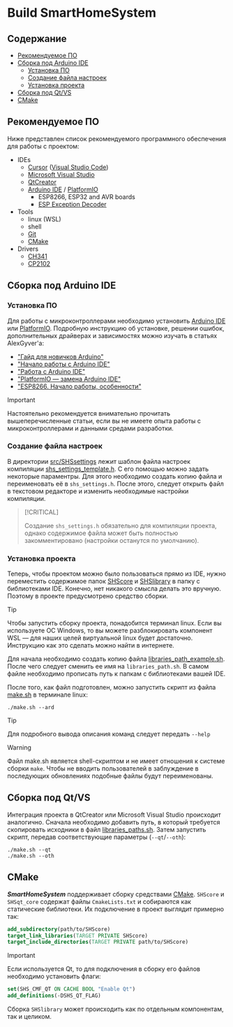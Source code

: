 
# Build SmartHomeSystem

## Содержание

- [Рекомендуемое ПО](#рекомендуемое-по)
- [Сборка под Arduino IDE](#сборка-под-arduino-ide)
  - [Установка ПО](#установка-по)
  - [Создание файла настроек](#создание-файла-настроек)
  - [Установка проекта](#установка-проекта)
- [Сборка под Qt/VS](#сборка-под-qtvs)
- [CMake](#cmake)

## Рекомендуемое ПО

Ниже представлен список рекомендуемого программного обеспечения для работы с проектом:

- IDEs
  - [Cursor](https://www.cursor.com) ([Visual Studio Code](https://code.visualstudio.com))
  - [Microsoft Visual Studio](https://visualstudio.microsoft.com/ru/)
  - [QtCreator](https://www.qt.io/product/development-tools)
  - [Arduino IDE](https://www.arduino.cc/en/software) / [PlatformIO](https://platformio.org)
    - ESP8266, ESP32 and AVR boards
    - [ESP Exception Decoder](https://github.com/dankeboy36/esp-exception-decoder)
- Tools
  - linux (WSL)
  - shell
  - [Git](https://git-scm.com)
  - [CMake](https://cmake.org)
- Drivers
  - [CH341](https://www.wch.cn/downloads/CH341SER_ZIP.html)
  - [CP2102](https://www.silabs.com/software-and-tools/usb-to-uart-bridge-vcp-drivers)

## Сборка под Arduino IDE

### Установка ПО  

Для работы с микроконтроллерами необходимо установить [Arduino IDE](https://www.arduino.cc/en/software) или [PlatformIO](https://platformio.org). Подробную инструкцию об установке, решении ошибок, дополнительных драйверах и зависимостях можно изучать в статьях AlexGyver'a:

- ["Гайд для новичков Arduino"](https://alexgyver.ru/arduino-first/)
- ["Начало работы с Arduino IDE"](https://alexgyver.ru/lessons/before-start/)
- ["Работа с Arduino IDE"](https://alexgyver.ru/lessons/arduino-ide/)
- ["PlatformIO — замена Arduino IDE"](https://alexgyver.ru/platformio-замена-arduino-ide/)
- ["ESP8266. Начало работы, особенности"](https://alexgyver.ru/lessons/esp8266/)

> [!IMPORTANT]
> Настоятельно рекомендуется внимательно прочитать вышеперечисленные статьи, если вы не имеете опыта работы с микроконтроллерами и данными средами разработки.

### Создание файла настроек

В директории [src/SHSsettings](../../src/SHSsettings/) лежит шаблон файла настроек компиляции [shs_settings_template.h](../../src/SHSsettings/shs_settings_template.h). С его помощью можно задать некоторые параментры. Для этого необходимо создать копию файла и переименовать её в  `shs_settings.h`. После этого, следует открыть файл в текстовом редакторе и изменить необходимые настройки компиляции.

> [!CRITICAL]
>
> Создание `shs_settings.h` обязательно для компиляции проекта, однако содержимое файла может быть полностью закомментировано (настройки останутся по умолчанию).

### Установка проекта

Теперь, чтобы проектом можно было пользоваться прямо из IDE, нужно переместить содержимое папок [SHScore](../../src/SHScore/) и [SHSlibrary](../../src/SHSlibrary/) в папку с библиотеками IDE. Конечно, нет никакого смысла делать это вручную. Поэтому в проекте предусмотрено средство сборки.

> [!TIP]
> Чтобы запустить сборку проекта, понадобится терминал linux. Если вы используете ОС Windows, то вы можете разблокировать компонент WSL — для наших целей виртуальной linux будет достаточно. Инструкцию как это сделать можно найти в интернете.

Для начала необходимо создать копию файла [libraries_path_example.sh](../../src/libraries_path_example.sh). После чего следует сменить ее имя на `libraries_path.sh`. В самом файле необходимо прописать путь к папкам с библиотеками вашей IDE.

После того, как файл подготовлен, можно запустить скрипт из файла [make.sh](../../src/make.sh) в терминале linux:

```shell
./make.sh --ard
```

> [!TIP]
> Для подробного вывода описания команд следует передать `--help`

> [!WARNING]
> Файл make.sh является shell-скриптом и не имеет отношения к системе сборки `make`. Чтобы не вводить пользователей в заблуждение в последующих обновлениях подобные файлы будут переименованы. 

## Сборка под Qt/VS

Интеграция проекта в QtCreator или Microsoft Visual Studio происходит аналогично. Сначала необходимо добавить путь, в который требуется скопировать исходники в файл [libraries_paths.sh](../../src/libraries_paths.sh). Затем запустить скрипт, передав соответствующие параметры (`--qt`/`--oth`):

```shell
./make.sh --qt
./make.sh --oth
```

## CMake

**_SmartHomeSystem_** поддерживает сборку средствами [CMake](https://cmake.org). `SHScore` и `SHSqt_core` содержат файлы `CmakeLists.txt` и собираются как статические библиотеки. Их подключение в проект выглядит примерно так:

```cmake
add_subdirectory(path/to/SHScore)
target_link_libraries(TARGET PRIVATE SHScore)
target_include_directories(TARGET PRIVATE path/to/SHScore)
```

> [!IMPORTANT]
> Если используется Qt, то для подключения в сборку его файлов необходимо установить флаги:
>
> ```cmake
> set(SHS_CMF_QT ON CACHE BOOL "Enable Qt")
> add_definitions(-DSHS_QT_FLAG)
>```

Сборка `SHSlibrary` может происходить как по отдельным компонентам, так и целиком.
